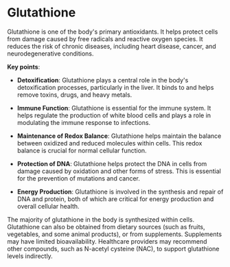 # Glutathione

Glutathione is one of the body's primary antioxidants. It helps protect cells from damage caused by free radicals and reactive oxygen species. It reduces the risk of chronic diseases, including heart disease, cancer, and neurodegenerative conditions.

**Key points**:

* **Detoxification**: Glutathione plays a central role in the body's detoxification processes, particularly in the liver. It binds to and helps remove toxins, drugs, and heavy metals.

* **Immune Function**: Glutathione is essential for the immune system. It helps regulate the production of white blood cells and plays a role in modulating the immune response to infections.

* **Maintenance of Redox Balance**: Glutathione helps maintain the balance between oxidized and reduced molecules within cells. This redox balance is crucial for normal cellular function.

* **Protection of DNA**: Glutathione helps protect the DNA in cells from damage caused by oxidation and other forms of stress. This is essential for the prevention of mutations and cancer.

* **Energy Production**: Glutathione is involved in the synthesis and repair of DNA and protein, both of which are critical for energy production and overall cellular health.

The majority of glutathione in the body is synthesized within cells. Glutathione can also be obtained from dietary sources (such as fruits, vegetables, and some animal products), or from supplements. Supplements may have limited bioavailability. Healthcare providers may recommend other compounds, such as N-acetyl cysteine (NAC), to support glutathione levels indirectly.

